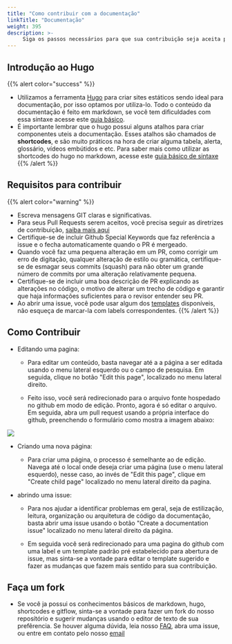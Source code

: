 ```yaml
---
title: "Como contribuir com a documentação"
linkTitle: "Documentação"
weight: 395
description: >-
     Siga os passos necessários para que sua contribuição seja aceita por nosso time.
---
```


## Introdução ao Hugo

{{% alert color="success" %}}

- Utilizamos a ferramenta [Hugo](https://gohugo.io/documentation/) para criar sites estáticos sendo ideal para documentação, por isso optamos por utiliza-lo. Todo o conteúdo da documentação é feito em markdown, se você tem dificuldades com essa sintaxe acesse este [guia básico](https://www.markdownguide.org/basic-syntax/).
- É importante lembrar que o hugo possui alguns atalhos para criar componentes uteis a documentação. Esses atalhos são chamados de **shortcodes**, e são muito práticos na hora de criar alguma tabela, alerta, glossário, vídeos embútidos e etc. Para saber mais como utilizar as shortcodes do hugo no markdown, acesse este [guia básico de sintaxe](../hugo-shortcodes)
{{% /alert %}}

## Requisitos para contribuir

{{% alert color="warning" %}}

- Escreva mensagens GIT claras e significativas.
- Para seus Pull Requests serem aceitos, você precisa seguir as diretrizes de contribuição, [saiba mais aqui](https://github.com/ZupIT/beagle/blob/master/CONTRIBUTING.md)
- Certifique-se de incluir Github Special Keywords que faz referência a issue e o fecha automaticamente quando o PR é mergeado.
- Quando você faz uma pequena alteração em um PR, como corrigir um erro de digitação, qualquer alteração de estilo ou gramática, certifique-se de esmagar seus commits (squash) para não obter um grande número de commits por uma alteração relativamente pequena.
- Certifique-se de incluir uma boa descrição de PR explicando as alterações no código, o motivo de alterar um trecho de código e garantir que haja informações suficientes para o revisor entender seu PR.
- Ao abrir uma issue, você pode usar algum dos [templates](https://github.com/ZupIT/docs-beagle/issues/new/choose) disponíveis, não esqueça de marcar-la com labels correspondentes.
{{% /alert %}}

## Como Contribuir

- Editando uma pagina:  
  - Para editar um conteúdo, basta navegar até a a página a ser editada usando o menu lateral esquerdo ou o campo de pesquisa. Em seguida, clique no botão "Edit this page", localizado no menu lateral direito.

  - Feito isso, você será redirecionado para o arquivo fonte hospedado no github em modo de edição. Pronto, agora é só editar o arquivo. Em seguida, abra um pull request usando a própria interface do github, preenchendo o formulário como mostra a imagem abaixo:

![](/docs-beagle/contribute-pull-request.jpg)

- Criando uma nova página:  
  - Para criar uma página, o processo é semelhante ao de edição. Navega até o local onde deseja criar uma página (use o menu lateral esquerdo), nesse caso, ao invés de "Edit this page", clique em "Create child page" localizado no menu lateral direito da pagina.

- abrindo uma issue:  
  - Para nos ajudar a identificar problemas em geral, seja de estilização, leitura, organização ou arquitetura de código da documentação, basta abrir uma issue usando o botão "Create a documentation issue" localizado no menu lateral direito da página.

  - Em seguida você será redirecionado para uma pagina do github com uma label e um template padrão pré estabelecido para abertura de issue, mas sinta-se a vontade para editar o template sugerido e fazer as mudanças que fazem mais sentido para sua contribuição.
  
## Faça um fork
  
- Se você ja possui os conhecimentos básicos de markdown, hugo, shortcodes e gitflow, sinta-se a vontade para fazer um fork do nosso reposítório e sugerir mudanças usando o editor de texto de sua prefêrencia. Se houver alguma dúvida, leia nosso [FAQ](../../faq), abra uma issue, ou entre em contato pelo nosso [email](mailto:beagle@zup.com.br)
